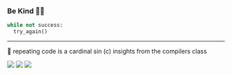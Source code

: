 ### Be Kind 🌱✨

```python
while not success:
  try_again()
```
---
💬 repeating code is a cardinal sin (c) insights from the compilers class
<!--
**anastasia-sosnovskikh/anastasia-sosnovskikh** is a ✨ _special_ ✨ repository because its `README.md` (this file) appears on your GitHub profile.

Here are some ideas to get you started:

- 🔭 I’m currently working on ...
- 🌱 I’m currently learning ...
- 👯 I’m looking to collaborate on ...
- 🤔 I’m looking for help with ...
- 💬 Ask me about ... 
- 📫 How to reach me: ...
- 😄 Pronouns: ...
- ⚡ Fun fact: ...
-->

<!-- [![Top Langs](https://github-readme-stats.vercel.app/api/top-langs/?username=anastasia-sosnovskikh&layout=compact)](https://github.com/anuraghazra/github-readme-stats) -->


[<img src="https://img.shields.io/badge/LinkedIn-0077B5?style=for-the-badge&logo=linkedin&logoColor=white" />](https://www.linkedin.com/in/anastasia-sosnovskikh/)
[<img src="https://img.shields.io/badge/-Hackerrank-2EC866?style=for-the-badge&logo=HackerRank&logoColor=white">](https://www.hackerrank.com/asosnovskikh)
[<img src="https://img.shields.io/badge/Telegram-2CA5E0?style=for-the-badge&logo=telegram&logoColor=white">](https://t.me/anastasia-sosnovskikh-telegram)
